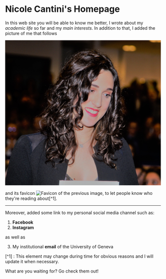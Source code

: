 # Nicole Cantini's Homepage

In this web site you will be able to know me better, I wrote about my *academic life* so far and my *main interests*.
In addition to that, I added the picture of me that follows 

![Me during Graduation DAy](/images/avatar2.jpg)

and its favicon ![Favicon of the previous image](/images/favicon.ico), to let people know who they're reading about[^1].

---

Moreover, added some link to my personal social media channel such as:
1. **Facebook**
2. **Instagram**

as well as 

3. My institutional **email** of the University of Geneva

[^1] : This element may change during time for obvious reasons and I will update it when necessary.

What are you waiting for? Go check them out!

